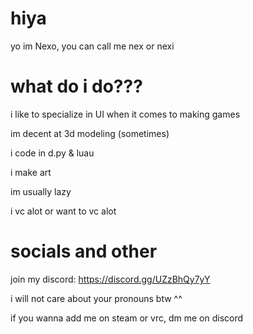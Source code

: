 # hiya
yo im Nexo, you can call me nex or nexi

# what do i do???
i like to specialize in UI when it comes to making games

im decent at 3d modeling (sometimes)

i code in d.py & luau

i make art

im usually lazy

i vc alot or want to vc alot

# socials and other
join my discord:
https://discord.gg/UZzBhQy7yY 

i will not care about your pronouns btw ^^

if you wanna add me on steam or vrc, dm me on discord
